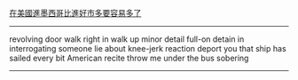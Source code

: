 [在美國進墨西哥比進好市多要容易多了](https://www.youtube.com/watch?v=-LT4fESbxvk&ab_channel=VoiceTube%E7%9C%8B%E5%BD%B1%E7%89%87%E5%AD%B8%E8%8B%B1%E8%AA%9E)

---------

revolving door
walk right in
walk up
minor detail
full-on
detain in
interrogating someone
lie about
knee-jerk reaction
deport you
that ship has sailed
every bit American
recite
throw me under the bus
sobering

-----------

